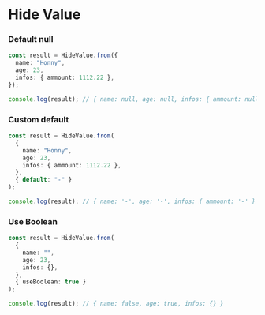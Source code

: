 # Hide Value

### Default null

```typescript
const result = HideValue.from({
  name: "Honny",
  age: 23,
  infos: { ammount: 1112.22 },
});

console.log(result); // { name: null, age: null, infos: { ammount: null } }
```

### Custom default

```typescript
const result = HideValue.from(
  {
    name: "Honny",
    age: 23,
    infos: { ammount: 1112.22 },
  },
  { default: "-" }
);

console.log(result); // { name: '-', age: '-', infos: { ammount: '-' } }
```

### Use Boolean

```typescript
const result = HideValue.from(
  {
    name: "",
    age: 23,
    infos: {},
  },
  { useBoolean: true }
);

console.log(result); // { name: false, age: true, infos: {} }
```
